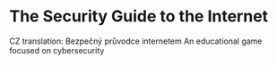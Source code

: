 # The Security Guide to the Internet
CZ translation: Bezpečný průvodce internetem
An educational game focused on cybersecurity
